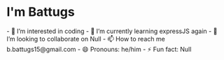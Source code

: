 <h1>I'm Battugs</h1>
- 👀 I’m interested in coding
- 🌱 I’m currently learning expressJS again
- 💞️ I’m looking to collaborate on Null
- 📫 How to reach me b.battugs15@gmail.com 
- 😄 Pronouns: he/him
- ⚡ Fun fact: Null

<!---
oxterhal/oxterhal is a ✨ special ✨ repository because its `README.md` (this file) appears on your GitHub profile.
You can click the Preview link to take a look at your changes.
--->

